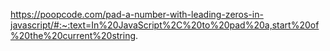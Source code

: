 https://poopcode.com/pad-a-number-with-leading-zeros-in-javascript/#:~:text=In%20JavaScript%2C%20to%20pad%20a,start%20of%20the%20current%20string.